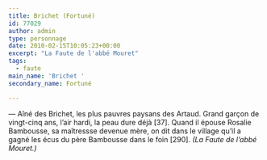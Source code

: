 ```yaml
---
title: Brichet (Fortuné)
id: 77029
author: admin
type: personnage
date: 2010-02-15T10:05:23+00:00
excerpt: "La Faute de l'abbé Mouret"
tags:
  - faute
main_name: 'Brichet '
secondary_name: Fortuné

---
```

— Aîné des Brichet, les plus pauvres paysans des Artaud. Grand garçon de vingt-cinq ans, l&rsquo;air hardi, la peau dure déjà [37]. Quand il épouse Rosalie Bambousse, sa maîtressse devenue mère, on dit dans le village qu&rsquo;il a gagné les écus du père Bambousse dans le foin [290]. _(La Faute de l&rsquo;abbé Mouret.)_